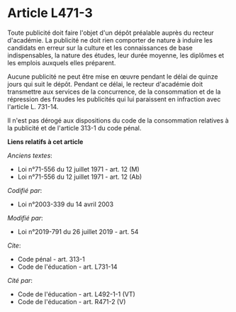 # Article L471-3

Toute publicité doit faire l'objet d'un dépôt préalable auprès du recteur d'académie. La publicité ne doit rien comporter de
nature à induire les candidats en erreur sur la culture et les connaissances de base indispensables, la nature des études,
leur durée moyenne, les diplômes et les emplois auxquels elles préparent.

Aucune publicité ne peut être mise en œuvre pendant le délai de quinze jours qui suit le dépôt. Pendant ce délai, le recteur
d'académie doit transmettre aux services de la concurrence, de la consommation et de la répression des fraudes les publicités
qui lui paraissent en infraction avec l'article L. 731-14.

Il n'est pas dérogé aux dispositions du code de la consommation relatives à la publicité et de l'article 313-1 du code pénal.

**Liens relatifs à cet article**

_Anciens textes_:

  - Loi n°71-556 du 12 juillet 1971 - art. 12 (M)
  - Loi n°71-556 du 12 juillet 1971 - art. 12 (Ab)

_Codifié par_:

  - Loi n°2003-339 du 14 avril 2003

_Modifié par_:

  - Loi n°2019-791 du 26 juillet 2019 - art. 54

_Cite_:

  - Code pénal - art. 313-1
  - Code de l'éducation - art. L731-14

_Cité par_:

  - Code de l'éducation - art. L492-1-1 (VT)
  - Code de l'éducation - art. R471-2 (V)

